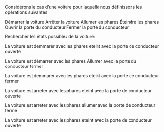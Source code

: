 Considérons le cas d’une voiture pour laquelle nous définissons les opérations suivantes

Démarrer la voiture
Arrêter la voiture
Allumer les phares
Éteindre les phares
Ouvrir la porte du conducteur
Fermer la porte du conducteur

Rechercher les états possibles de la voiture:



La voiture est demmarer avec les phares eteint avec la porte de conducteur ouverte

La voiture est démarrer avec les phares Allumer avec la porte du conducteur fermer

La voiture est demmarer avec les phares eteint avec la porte de conducteur fermer



La voiture est arreter avec les phares eteint avec la porte de conducteur ouverte

La voiture est arreter avec les phares allumer avec la porte de conducteur fermé

La voiture est arreter avec les phares eteint avec la porte de conducteur ouverte
